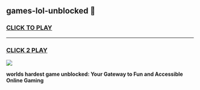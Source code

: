 
## games-lol-unblocked 👋
<h3>
<a href="https://premium.freeplayer.one?title=games-lol-unblocked&ref=14F">CLICK TO PLAY</a></h3>
<hr>

<h3>
<a href="https://premium.freeplayer.one?title=games-lol-unblocked&ref=14F">CLICK 2 PLAY</a>
  
</h3>

<a href="https://premium.freeplayer.one?title=games-lol-unblocked&ref=12F/"><img src="https://clearcache.store/games.png"></a>


**worlds hardest game unblocked: Your Gateway to Fun and Accessible Online Gaming**
